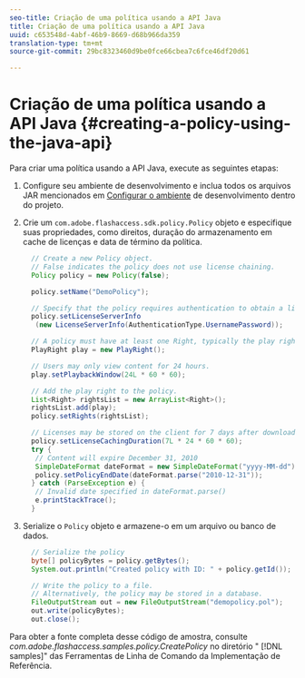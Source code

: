 ```yaml
---
seo-title: Criação de uma política usando a API Java
title: Criação de uma política usando a API Java
uuid: c653548d-4abf-46b9-8669-d68b966da359
translation-type: tm+mt
source-git-commit: 29bc8323460d9be0fce66cbea7c6fce46df20d61

---
```



# Criação de uma política usando a API Java {#creating-a-policy-using-the-java-api}

Para criar uma política usando a API Java, execute as seguintes etapas:

1. Configure seu ambiente de desenvolvimento e inclua todos os arquivos JAR mencionados em [Configurar o ambiente](../../aaxs-protecting-content/content-setting-up-the-sdk/content-setting-up-the-dev-env.md) de desenvolvimento dentro do projeto.
1. Crie um `com.adobe.flashaccess.sdk.policy.Policy` objeto e especifique suas propriedades, como direitos, duração do armazenamento em cache de licenças e data de término da política.

   ```java
     // Create a new Policy object.  
     // False indicates the policy does not use license chaining.  
     Policy policy = new Policy(false);  
   
     policy.setName("DemoPolicy");  
   
     // Specify that the policy requires authentication to obtain a license.  
     policy.setLicenseServerInfo  
      (new LicenseServerInfo(AuthenticationType.UsernamePassword));  
   
     // A policy must have at least one Right, typically the play right  
     PlayRight play = new PlayRight();  
   
     // Users may only view content for 24 hours.  
     play.setPlaybackWindow(24L * 60 * 60);  
   
     // Add the play right to the policy.  
     List<Right> rightsList = new ArrayList<Right>();  
     rightsList.add(play);  
     policy.setRights(rightsList);  
   
     // Licenses may be stored on the client for 7 days after downloading  
     policy.setLicenseCachingDuration(7L * 24 * 60 * 60);  
     try {  
      // Content will expire December 31, 2010  
      SimpleDateFormat dateFormat = new SimpleDateFormat("yyyy-MM-dd");  
      policy.setPolicyEndDate(dateFormat.parse("2010-12-31"));  
     } catch (ParseException e) {  
      // Invalid date specified in dateFormat.parse()  
      e.printStackTrace();  
     }
   ```

1. Serialize o `Policy` objeto e armazene-o em um arquivo ou banco de dados.

   ```java
     // Serialize the policy  
     byte[] policyBytes = policy.getBytes();  
     System.out.println("Created policy with ID: " + policy.getId());  
   
     // Write the policy to a file.   
     // Alternatively, the policy may be stored in a database.  
     FileOutputStream out = new FileOutputStream("demopolicy.pol");  
     out.write(policyBytes);  
     out.close();
   ```

Para obter a fonte completa desse código de amostra, consulte *com.adobe.flashaccess.samples.policy.CreatePolicy* no diretório &quot; [!DNL samples]&quot; das Ferramentas de Linha de Comando da Implementação de Referência.

